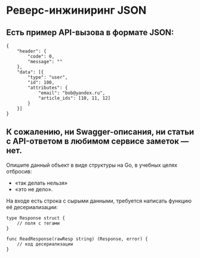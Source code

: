 # Реверс-инжиниринг JSON

## Есть пример API-вызова в формате JSON:
```
{
    "header": {
        "code": 0,
        "message": ""
    },
    "data": [{
        "type": "user",
        "id": 100,
        "attributes": {
            "email": "bob@yandex.ru",
            "article_ids": [10, 11, 12]
        }
    }]
}
```

## К сожалению, ни Swagger-описания, ни статьи с API-ответом в любимом сервисе заметок — нет. 

Опишите данный объект в виде структуры на Go, в учебных целях отбросив: 
- «так делать нельзя» 
- «это не дело».
 
На входе есть строка с сырыми данными, требуется написать функцию её десериализации:

```
type Response struct {
    // поля с тегами
}

func ReadResponse(rawResp string) (Response, error) {
    // код десериализации
}
```